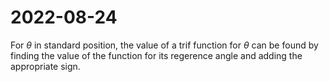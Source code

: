 # 2022-08-24

For $\theta$ in standard position, the value of a trif function for $\theta$ can be found by finding the value of the function for its regerence angle and adding the appropriate sign.
